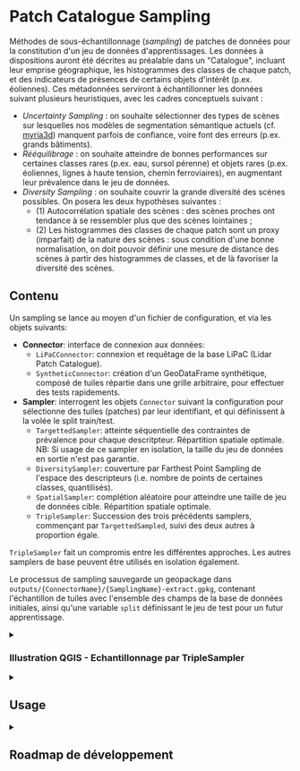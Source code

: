 # Patch Catalogue Sampling

Méthodes de sous-échantillonnage (*sampling*) de patches de données pour la constitution d'un jeu de données d'apprentissages.
Les données à dispositions auront été décrites au préalable dans un "Catalogue", incluant leur emprise géographique, les histogrammes des classes de chaque patch, et des indicateurs de présences de certains objets d'intérêt (p.ex. éoliennes). Ces métadonnées serviront à échantillonner les données suivant plusieurs heuristiques, avec les cadres conceptuels suivant :

- *Uncertainty Sampling* : on souhaite sélectionner des types de scènes sur lesquelles nos modèles de segmentation sémantique actuels (cf. [myria3d](https://github.com/IGNF/myria3d)) manquent parfois de confiance, voire font des erreurs (p.ex. grands bâtiments).
- *Rééquilibrage* : on souhaite atteindre de bonnes performances sur certaines classes rares (p.ex. eau, sursol pérenne) et objets rares (p.ex. éoliennes, lignes à haute tension, chemin ferroviaires), en augmentant leur prévalence dans le jeu de données.
- *Diversity Sampling* : on souhaite couvrir la grande diversité des scènes possibles. On posera les deux hypothèses suivantes : 
    - (1) Autocorrélation spatiale des scènes : des scènes proches ont tendance à se ressembler plus que des scènes lointaines ; 
    - (2) Les histogrammes des classes de chaque patch sont un proxy (imparfait) de la nature des scènes : sous condition d'une bonne normalisation, on doit pouvoir définir une mesure de distance des scènes à partir des histogrammes de classes, et de là favoriser la diversité des scènes.

## Contenu

Un sampling se lance au moyen d'un fichier de configuration, et via les objets suivants:

- **Connector**: interface de connexion aux données: 
    - `LiPaCConnector`: connexion et requêtage de la base LiPaC (Lidar Patch Catalogue).
    - `SyntheticConnector`: création d'un GeoDataFrame synthétique, composé de tuiles répartie dans une grille arbitraire, pour effectuer des tests rapidements.
- **Sampler**: interrogent les objets `Connector` suivant la configuration pour sélectionne des tuiles (patches) par leur identifiant, et qui définissent à la volée le split train/test.
    - `TargettedSampler`: atteinte séquentielle des contraintes de prévalence pour chaque descritpteur. Répartition spatiale optimale. NB: Si usage de ce sampler en isolation, la taille du jeu de données en sortie n'est pas garantie.
    - `DiversitySampler`: couverture par Farthest Point Sampling de l'espace des descripteurs (i.e. nombre de points de certaines classes, quantilisés).
    - `SpatialSampler`: complétion aléatoire pour atteindre une taille de jeu de données cible. Répartition spatiale optimale.
    - `TripleSampler`: Succession des trois précédents samplers, commençant par `TargettedSampled`, suivi des deux autres à proportion égale.

`TripleSampler` fait un compromis entre les différentes approches. Les autres samplers de base peuvent être utilisés en isolation également.

Le processus de sampling sauvegarde un geopackage dans `outputs/{ConnectorName}/{SamplingName}-extract.gpkg`, contenant l'échantillon de tuiles avec l'ensemble des champs de la base de données initiales, ainsi qu'une variable `split` définissant le jeu de test pour un futur apprentissage.


<details>
<summary><h3>Illustration QGIS - Echantillonnage par TripleSampler</h3></summary>

- A partir de 40 dalles voisines, c'est-à-dire 16000 patches en tout, 893 patches sont échantillonnées, soit environ 6% de la zone.
- Chaque sampler apporte sa contribution (`TargettedSampler`: jaune, `DiversitySampler`: violet, `SpatialSampler`: marron)
- Les zones de bâti et d'eau sont bien représentées, conformément à la configuration de l'échantillonnage.
- Les tuiles du jeu de test sont quadrillées (zoom nécessaire). Elles sont réparties de façon homogène dans le jeu de données, et ce pour chaque sampler :
    - Spatiallement `TargettedSampler`: on couvre un maximum de dalles pour chaque critère.
    - Par les histogrammes de classes pour le `DiversitySampler`, afin que le jeu de test couvre le même espace des histogrammes que le jeu de train, mais simplement de façon moins dense.
    - Spatiallement pour le `SpatialSampler`: on couvre un maximum de dalles.

![](img/TripleSampler-example-by-sampler.png)

- Sur la dalle suivante, le `DiversitySampler` (violet) se concentre sur les panneaux solaires au sud-est. Cet exemple illustre la capacité de ce sampler à identifier des scènes atypiques pour les inclures dans le jeu de données.
- Les zones de bâti sont couverte par trois patches choisis par le `TargettedSampler` (jaune), dont une de test (quadrillage).
- Au sein d'une seule dalle, le choix du `SpatialSampler` se fait de façon aléatoire, ce qui sélectionne des zones plus naturelles et forestières (marron). 

![](img/TripleSampler-example-0954_6338-by-sampler.png)

</details>

<details>
<summary><h2>Usage</h2></summary>

### Mettre en place l'environnement virtual conda:
```bash
conda install mamba --yes -n base -c conda-forge
mamba env create -f environment.yml
```
### Lancer un échantillonnage "triple" sur des données synthétiques :
```python
conda activate pacasam
python ./src/pacasam/main.py --config_file=configs/Synthetic.yml --connector_class=SyntheticConnector --sampler_class=TripleSampler
```
### Lancer un échantillonnage sur des données réelles - base PostGIS LiPaC:

1. Créer sa configuration dans le dossier `configs` (cf. `configs/Lipac.yml`). Vérifier notamment les champs liés à la base de données PostGIS à requêter.

2. Créer un fichier `credentials.ini` avec la section `[LIDAR_PATCH_CATALOGUE]` et les champs `DB_LOGIN` et `DB_PASSWORD`, contenant les éléments de connexion à au catalogue de patch (droits en lecture nécessaires.)

3. (Optionnel) Afficher les options de sampling.
```python
python ./src/pacasam/main.py --help
```
4. Lancer le sampling.
```python
conda activate pacasam
python ./src/pacasam/main.py --config_file=lipac/Synthetic.yml
```
</details>


<details>
<summary><h2>Roadmap de développement</h2></summary>

### Points critiques : 
- Passage à l'échelle : Tests OK avec 4M de tuiles (et ~20 variables) sur machine locale avec 7.2GB de RAM --> 600MB environ. Le sampling FPS se fait par parties si nécessaires (p.ex. par 100k samples successifs). 

- Possibilité d'ignorer certaines dalles en amont du processus : les données de travail s'obtiennent en amont du sampling via le paramètre `extraction_sql_query`. On peut y effectuer le filtre nécessaire. 
    [ ] permettre de fournir un fichier SQL de consolidation au lieu d'un string. TODO:
    [ ] Rédiger commande incluant les informations des tables liées (chemin vers fichier LAS pour extraction finale, dalles à exclure...)

### Tasks
- Structure :
    - [X] mise en place espace de travail
        - [X] repo github, env, connector, structure... attention aux credentials.
    - Objets: connector, une config, un sampler. 
        - entrée : config et contraintes sur chaque critère
        - tout le système pour requêter la BD, le plus indépendant du schéma possible (connecteur + config mdp).
        - Le système de sauvegarde du sampling = un listing des id à conserver + les géométries pour possibilité d'inspection dans QGIS --> dump direct d'une sous sélection de la base en geopackage.
    - [X] Fonctionnalités de bases des connecteurs:
        - [X] Requêter si indicateur binaire est vrai (Nota: doit on faire aussi si faux ?)
        - [X] Compléter aléatoirement avec d'autres ids
        - [X] Faire un extract sur la base des ids.
        - [X] Requête spatialement distribuée. Si large base (> seuil), travailler par chunk, puis redistribution eventuelle dans la sélection.
    - [X] Connecteur "données synthétique"
    - [X] Connecteur LiPaC
    - [X] *random* completion -> spatial sampling for completion.
- [X] Prise en main PGADMIN ou BDBeaver pour anticipation des opérations copie+manipulation. Idée de "version de référence" maintenue dont partent des copies / enrichissements, qui se feraient avec des requêtes simples.
- [X] API unique pour les samplers, dans run.py, avec config en argument.
- [X] Renommer criteria dans config pour préciser qu'il s'agit de targetted sampling. Le nommer par le nom de la classe !
- [ ] Possibilité d'un filtre en amont sur la BD. 
    - Filtre nb_points > 50. (Mais qu'en est-il de l'eau alors ?...)
    - Filtre sur les chantier, pour exclure ou inclure certains, et créer le **jeu de test de façon exclusive**.
    - (Peut-être mise en mémoire alors de la BD filtrée, avec un connecteur type GeoDataFrame ? (Vérifier que ça scalera). -6> pas très satisfaisant, enlève l'intérêt d'une base "online" facilement inspectable.
- [] Makefile
    - [ ] Test données synthétiques
    - [ ] Vider les sorties
    - [ ] Test de tous les samplers pour comparaison, sur la données LiPaC --> avec pytest... mais pas immédiat.
- Optimisation :
    - [X] Config de base avec l'ensemble des indicateurs, pour tests sur 250km² et une npremière viz. 
    - [X] Spatiale Sampling par itération sur les dalles et sélection d'un patch à chaque fois.
        On peut envisager une méthode effficae où on attribue un index à chaque patch au sein de chaque dalle, et ensuite on filtre avec un seuil ? Overkill, commencer simple : on devrait sélectionner max 5 patches en conditions réelles. MAIS : les patches ne seront pas optimisés spatialement entre des dalles adjacentes, juste bien répartie par grille. Semble OK.
        - [X] Version "in memory" qui nécessite de charger id et dalle en mémoire.
    - [ ] NTH: Seeds to have a reproductible dataset. Works with postgis as well?
    - [X] Diversity sampling : Sampling prenant en compte des clusters 'e.g. les deciles de chaque classe, croisés ensemble), de façon représentative, et spatialisée.
        - [X] Contrôle et paramétrisation des éléments du diversity sampling. En gros, les différents indicators à définir par des requêter sql (si différent du nom de base, cf. targets_for_TargettedSampler). Être capable de faire une unique requete sql pour remplacer l'usage de sampler.extract qui n'est pas prévue pour ça.
    - [ ] Get rid of unused random sampling / simplify its call and remove the if/else clause.
- Extraction
    - [X] Extract geopackage des métadonnées


# Panini - évolutions souhaitées pour la base LiPaC
- correction de "nb_points_artefats" -> nb_points_artefacts
- Nomenclature avec préfixe défini pour les descripteurs booléens (p.ex. "presence_" ou "FLAG_")
- Enlever nb_points_bati_incertains.
- Documentation des noms de variables et de leur définition (altitude, dénivelés) dans un xslx (Databook)
- Gestion des valeurs manquantes à la création (e.g. dénivelé=NaN)
- Dans zones d'eau, sans point sol, le dénivelé vaut -18446744073709551616. Passer à 0. 
- Indexation spatiale de la base, et rajout des descripteurs directement avec une unique requête SQL.
- Nom complet des fichiers LAS dans le Store vers la base smb://store.ign.fr/store-lidarhd/production/reception/QO/donnees_classees/livraison10p/Livraison_20230116/02_SemisClasse --> remonter a moins jusqu'à réception, à partir du nom du bloc, voire à "production".
- Table Blocs sans géométrie ?
- Backup de Lipac:  pg_dump dbname > outfile
- Table spécifiant la redondance avec jeux de données pré-existants : 151proto, 201evalmanuel, 68evalauto, Annecy. Fournir les emprises en format standard.
- Ref sur les ORMS : https://stackoverflow.com/a/56992364/8086033


# Analyses 
- Tets de charge sur données synthétique, pour étudier la répartition d'après différents sampling (aléatoire ou spatiel éventuel).
    --> Passe en mémoire (id et géométrie au moins). Sampling possible. A voir pour l'extract avec tous les attributs, besoin probable de chunker la données requêtée pour sauvegarde. 
    --> Analyse des KNN - 288m attendu de distance moyenne). Problème de projection! A refaire en enregistrant le geopackage avec cf. [QGIS doc](https://docs.qgis.org/3.22/en/docs/user_manual/processing_algs/qgis/vectoranalysis.html#nearest-neighbour-analysis). Largeur des polygones fake n'est pas bonne. peut-être lié à enregistrement / projection... (35m de coté dans qgis).

</details>
